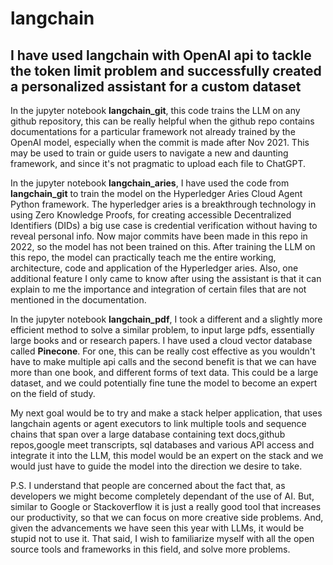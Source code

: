 # langchain
## I have used langchain with OpenAI api to tackle the token limit problem and successfully created a personalized assistant for a custom dataset

In the jupyter notebook **langchain_git**, this code trains the LLM on any github repository, this can be really helpful when the github repo contains 
documentations for a particular framework not already trained by the OpenAI model, especially when the commit is made after Nov 2021. This may be 
used to train or guide users to navigate a new and daunting framework, and since it's not pragmatic to upload each file to ChatGPT.

In the jupyter notebook **langchain_aries**, I have used the code from **langchain_git** to train the model on the Hyperledger Aries Cloud Agent Python 
framework. The hyperledger aries is a breakthrough technology in using Zero Knowledge Proofs, for creating accessible Decentralized Identifiers (DIDs)
a big use case is credential verification without having to reveal personal info. Now major commits have been made in this repo in 2022, so the model has
 not been trained on this. After training 
the LLM on this repo, the model can practically teach me the entire working, architecture, code and application of the Hyperledger aries. Also, one 
additional feature I only came to know after using the assistant is that it can explain to me the importance and integration of certain files that are
not mentioned in the documentation.

In the jupyter notebook **langchain_pdf**, I took a different and a slightly more efficient method to solve a similar problem, to input large pdfs,
essentially large books and or research papers. I have used a cloud vector database called **Pinecone**. For one, this can be really cost effective as you
wouldn't have to make multiple api calls and the second benefit is that we can have more than one book, and different forms of text data. This could be a 
large dataset, and we could potentially fine tune the model to become an expert on the field of study.

My next goal would be to try and make a stack helper application, that uses langchain agents or agent executors to link multiple tools and sequence
chains that span over a large database containing text docs,github repos,google meet transcripts, sql databases and various API access and integrate 
it into the LLM, this model would be an expert on the stack and we would just have to guide the model into the direction we desire to take.

P.S. I understand that people are concerned about the fact that, as developers we might become completely dependant of the use of AI. But, similar to 
Google or Stackoverflow it is just a really good tool that increases our productivity, so that we can focus on more creative side problems. And, given 
the advancements we have seen this year with LLMs, it would be stupid not to use it. That said, I wish to familiarize myself with all the open source 
tools and frameworks in this field, and solve more problems.

